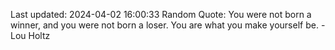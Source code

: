 Last updated: 2024-04-02 16:00:33
Random Quote: You were not born a winner, and you were not born a loser. You are what you make yourself be. - Lou Holtz